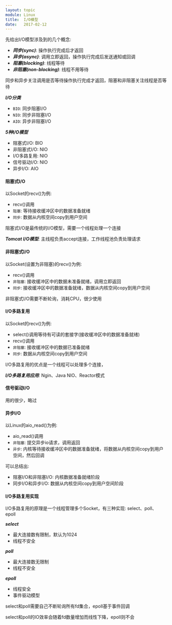 ```yaml
---
layout: topic
module: Linux
title:  I/O模型
date:   2017-02-12
---
```


先给出I/O模型涉及到的几个概念:

* ***同步(sync)***: 操作执行完成后才返回
* ***异步(async)***: 调用立即返回，操作执行完成后发送通知或回调
* ***阻塞(blocking)***: 线程等待
* ***非阻塞(non-blocking)***: 线程不用等待

同步和异步关注调用是否等待操作执行完成才返回，阻塞和非阻塞关注线程是否等待

***I/O分类***

* `BIO`: 同步阻塞I/O
* `NIO`: 同步非阻塞I/O
* `AIO`: 异步非阻塞I/O

***5种I/O模型***

* 阻塞式I/O: BIO
* 非阻塞式I/O: NIO
* I/O多路复用: NIO
* 信号驱动I/O: NIO
* 异步I/O: AIO

#### 阻塞式I/O

以Socket的recv()为例:

* recv()调用
* `阻塞`: 等待接收缓冲区中的数据准备就绪
* `同步`: 数据从内核空间copy到用户空间

阻塞式I/O是最传统的I/O模型，需要一个线程处理一个连接

***Tomcat I/O模型***: 主线程负责accept连接，工作线程池负责处理请求

#### 非阻塞式I/O

以Socket(设置为非阻塞)的recv()为例:

* recv()调用
* `非阻塞`: 接收缓冲区中的数据未准备就绪，调用立即返回
* `同步`: 接收缓冲区中的数据准备就绪，数据从内核空间copy到用户空间

非阻塞式I/O需要不断轮询，消耗CPU，很少使用

#### I/O多路复用

以Socket的recv()为例:

* select()调用等待有可读的套接字(接收缓冲区中的数据准备就绪)
* recv()调用
* `非阻塞`: 接收缓冲区中的数据已准备就绪
* `同步`: 数据从内核空间copy到用户空间

I/O多路复用的优点是一个线程可以处理多个连接，

***I/O多路复用应用***: Ngin、Java NIO、Reactor模式

#### 信号驱动I/O

用的很少，略过

#### 异步I/O

以Linux的aio_read()为例:

* aio_read()调用
* `非阻塞`: 提交异步io请求，调用返回
* `异步`: 内核等待接收缓冲区中的数据准备就绪，将数据从内核空间copy到用户空间，然后回调

可以总结出:

* 阻塞I/O和非阻塞I/O: 内核数据准备就绪阶段
* 同步I/O和异步I/O: 数据从内核空间copy到用户空间阶段

#### I/O多路复用实现

I/O多路复用的原理是一个线程管理多个Socket，有三种实现: select、poll、epoll

***select***

* 最大连接数有限制，默认为1024
* 线程不安全

***poll***

* 最大连接数无限制
* 线程不安全

***epoll***

* 线程安全
* 事件驱动模型

select和poll需要自己不断轮询所有fd集合，epoll基于事件回调

select和poll的IO效率会随着fd数量增加而线性下降，epoll则不会
